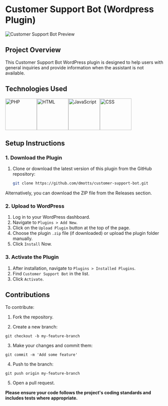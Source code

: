 # Customer Support Bot (Wordpress Plugin)

![Customer Support Bot Preview](https://res.cloudinary.com/dzpafdvkm/image/upload/v1725829845/Portfolio/virtual-assistant-chat-widget.png)

## Project Overview
This Customer Support Bot WordPress plugin is designed to help users with general inquiries and provide information when the assistant is not available.

## Technologies Used
<p 
   style="
       display: flex;   
   ">
   <img src="" alt="PHP" width="100"/>
   <img src="" alt="HTML" width="100"/>
   <img src="" alt="JavaScript" width="100"/>
   <img src="" alt="CSS" width="100"/>
</p>

## Setup Instructions
### 1. Download the Plugin
1. Clone or download the latest version of this plugin from the GitHub repository:
   ```bash
   git clone https://github.com/dmotts/customer-support-bot.git
Alternatively, you can download the ZIP file from the Releases section.

### 2. Upload to WordPress
1) Log in to your WordPress dashboard.
2) Navigate to `Plugins > Add New`.
3) Click on the `Upload Plugin` button at the top of the page.
4) Choose the plugin `.zip` file (if downloaded) or upload the plugin folder manually.
5) Click `Install` Now.

### 3. Activate the Plugin
1) After installation, navigate to `Plugins > Installed Plugins`.
2) Find `Customer Support Bot` in the list.
3) Click `Activate`.

## Contributions
To contribute:

1) Fork the repository.

2) Create a new branch: 
```
git checkout -b my-feature-branch
```

3) Make your changes and commit them: 
```
git commit -m 'Add some feature'
```
4) Push to the branch: 
```
git push origin my-feature-branch
```

5) Open a pull request.

<p><strong>Please ensure your code follows the project's coding standards and includes tests where appropriate.</strong></p>
